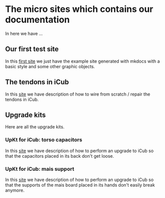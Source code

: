 # The micro sites which contains our documentation

In here we have ... 

## Our first test site
In this [first site](https://icub-tech-iit.github.io/fix-test-mkdocs/mkdocs/ztest00/site/ "iCub Tech Docs' firstborn") we just have
the example site generated with mkdocs with a basic style and some other graphic objects.

## The tendons in iCub
In this [site](https://icub-tech-iit.github.io/fix-test-mkdocs/mkdocs/tendons_icub/site/ "Tendons in iCub") 
we have description of how to wire from scratch / repair the tendons in iCub.

## Upgrade kits
Here are all the upgrade kits.

### UpKt for iCub: torso capacitors 
In this [site](https://icub-tech-iit.github.io/fix-test-mkdocs/mkdocs/upkt/capacitors/site/ "upKt iCub capacitors") 
we have description of how to perform an upgrade to iCub so that the capacitors placed in its back don't get loose.

### UpKt for iCub: mais support 
In this [site](https://icub-tech-iit.github.io/fix-test-mkdocs/mkdocs/upkt/mais_support/site/ "upKt iCub mais support") 
we have description of how to perform an upgrade to iCub so that the supports of the mais board placed in its hands
don't easily break anymore.

